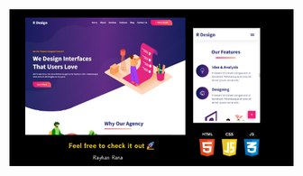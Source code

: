 <img src="https://github.com/ranawebpro/R-design-Responsive-Website/raw/main/CSS%20JS%20(1).png" alt="CSS JS (1).png">
